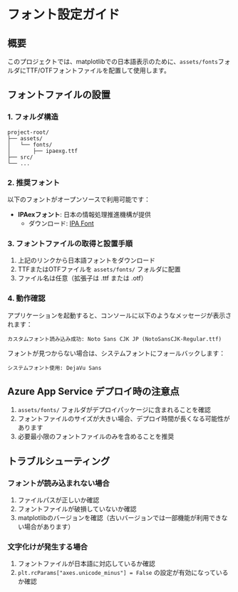 # フォント設定ガイド

## 概要
このプロジェクトでは、matplotlibでの日本語表示のために、`assets/fonts`フォルダにTTF/OTFフォントファイルを配置して使用します。

## フォントファイルの設置

### 1. フォルダ構造
```
project-root/
├── assets/
│   └── fonts/
│       ├── ipaexg.ttf
├── src/
└── ...
```

### 2. 推奨フォント
以下のフォントがオープンソースで利用可能です：

- **IPAexフォント**: 日本の情報処理推進機構が提供
  - ダウンロード: [IPA Font](https://moji.or.jp/ipafont/)

### 3. フォントファイルの取得と設置手順

1. 上記のリンクから日本語フォントをダウンロード
2. TTFまたはOTFファイルを `assets/fonts/` フォルダに配置
3. ファイル名は任意（拡張子は .ttf または .otf）

### 4. 動作確認
アプリケーションを起動すると、コンソールに以下のようなメッセージが表示されます：

```
カスタムフォント読み込み成功: Noto Sans CJK JP (NotoSansCJK-Regular.ttf)
```

フォントが見つからない場合は、システムフォントにフォールバックします：

```
システムフォント使用: DejaVu Sans
```

## Azure App Service デプロイ時の注意点

1. `assets/fonts/` フォルダがデプロイパッケージに含まれることを確認
2. フォントファイルのサイズが大きい場合、デプロイ時間が長くなる可能性があります
3. 必要最小限のフォントファイルのみを含めることを推奨

## トラブルシューティング

### フォントが読み込まれない場合
1. ファイルパスが正しいか確認
2. フォントファイルが破損していないか確認
3. matplotlibのバージョンを確認（古いバージョンでは一部機能が利用できない場合があります）

### 文字化けが発生する場合
1. フォントファイルが日本語に対応しているか確認
2. `plt.rcParams["axes.unicode_minus"] = False` の設定が有効になっているか確認
